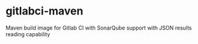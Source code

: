 # gitlabci-maven
Maven build image for Gitlab CI with SonarQube support with JSON results reading capability
